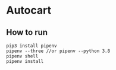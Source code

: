 # Autocart

## How to run

```
pip3 install pipenv
pipenv --three //or pipenv --python 3.8
pipenv shell
pipenv install 
```